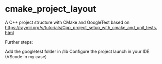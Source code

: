 # cmake_project_layout
A  C++ project structure with CMake and GoogleTest
based on https://raymii.org/s/tutorials/Cpp_project_setup_with_cmake_and_unit_tests.html

Further steps:

Add the googletest folder in /lib
Configure the project launch in your IDE (VScode in my case)
